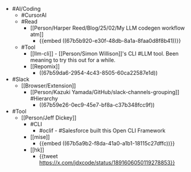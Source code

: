 - #AI/Coding
	- #CursorAI
	- #Read
		- [[Person/Harper Reed/Blog/25/02/My LLM codegen workflow atm]]
			- {{embed ((67b5b920-e30f-48db-8a1a-8faa0d8f8b41))}}
	- #Tool
		- [[llm-cli]] - [[Person/Simon Willison]]'s CLI #LLM tool. Been meaning to try this out for a while.
		- [[Repomix]]
			- ((67b59da6-2954-4c43-8505-60ca22587e1d))
- #Slack
	- [[Browser/Extension]]
		- [[Person/Kazuki Yamada/GitHub/slack-channels-grouping]] #Hierarchy
			- ((67b59e26-0ec9-45e7-bf8a-c37b348fcc9f))
- #Tool
	- [[Person/Jeff Dickey]]
		- #CLI
			- #oclif - #Salesforce built this Open CLI Framework
		- [[mise]]
			- {{embed ((67b5a9b2-f8da-41a0-a1b1-18115c27dffc))}}
		- [[hk]]
			- {{tweet https://x.com/jdxcode/status/1891606050119278853}}